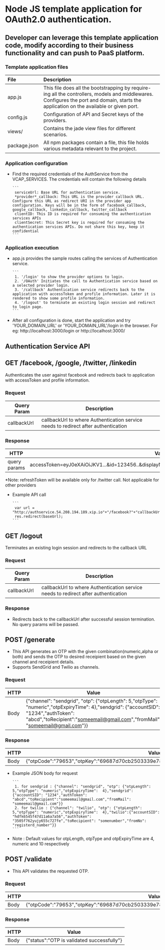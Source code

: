 # Node JS template application for OAuth2.0 authentication.

## Developer can leverage this template application code, modify according to their business functionality and can push to PaaS platform.

### Template application files

File | Description
:-- | :-- 
app.js | This file does all the bootstrapping by require-ing all the controllers, models and middlewares. Configures the port and domain, starts the application on the available or given port.
config.js | Configuration of API and Secret keys of the providers.
views/ | Contains the jade view files for different scenarios.
package.json | All npm packages contain a file, this file holds various metadata relevant to the project.


### Application configuration

- Find the required credentials of the AuthService from the VCAP_SERVICES. The credentials will contain the following details

      ```
       serviceUrl: Base URL for authentication service.
       *provider*_callback: This URL is the provider callback URL. Configure this URL as redirect URI in the provider app configuration. Keys will be in the form of facebook_callback, google_callback, linkedin_callback, twitter_callback
       clientID: This ID is required for consuming the authentication services APIs
       clientSecret: This Secret key is required for consuming the authentication services APIs. Do not share this key, keep it confidential
      ```

### Application execution

- app.js provides the sample routes calling the services of Authentication service.

      ```
       1. '/login' to show the provider options to login.
       2. '/OAuth' Initiates the call to Authentication service based on a selected provider login.
       3. '/callback' Authentication service redirects back to the application with accessToken and profile information. Later it is rendered to show some profile information.
       4. '/logout' to terminate an existing login session and redirect to login page.
      ```

- After all configuration is done, start the application and try 'YOUR_DOMAIN_URL' or 'YOUR_DOMAIN_URL'/login in the browser. For eg: http://localhost:3000/login or http://localhost:3000/


## Authentication Service API

## GET /facebook, /google, /twitter, /linkedin
Authenticates the user against facebook and redirects back to application with accessToken and profile information.

### Request
| Query Param  |                  Description                                                          |
|--------------|---------------------------------------------------------------------------------------|
| callbackUrl  | callbackUrl to where Authentication service needs to redirect after authentication    |

### Response
| HTTP           |      Value                                                                                                     |
|----------------|----------------------------------------------------------------------------------------------------------------|
| query params   | accessToken=eyJ0eXAiOiJKV1...&id=123456..&displayName=Johnson&provider=twitter&refreshToken=ciOiJIU...         |

*Note: refreshToken will be available only for /twitter call. Not applicable for other providers

* Example API call

      ```
       var url = "http://authservice.54.208.194.189.xip.io"+"/facebook?"+"callbackUrl=http://localhost:3000/callback";
       res.redirect(baseUrl);
      ```

## GET /logout
Terminates an existing login session and redirects to the callback URL

### Request
| Query Param  |                  Description                                                          |
|--------------|---------------------------------------------------------------------------------------|
| callbackUrl  | callbackUrl to where Authentication service needs to redirect after authentication    |

### Response
- Redirects back to the callbackUrl after successful session termination. No query params will be passed.


## POST /generate
- This API generates an OTP with the given combination(numeric,alpha or both) and sends the OTP to desired receipient based on the given channel and receipient details.
- Supports SendGrid and Twilio as channels.

### Request
| HTTP       |                             Value                                               |
|------------|------------------------------------------------------------------------------------------------------------------------------------------------------------------------------------------------------------------------|
| Body       | {"channel": "sendgrid", "otp": {"otpLength": 5,"otpType": "numeric","otpExpiryTime":  4},"sendgrid": {"accountSID": "1234","authToken": "abcd","toRecipient":"someemail@gmail.com","fromMail": "someemail@gmail.com"}} |

### Response
| HTTP       |  Value                                                             |
|------------|--------------------------------------------------------------------------------------------|
| Body       | {"otpCode":"79653","otpKey":"69687d70cb2503339e780f54db7a02bb958e86f84aeaa6023dc7397c531"} |

* Example JSON body for request

      ```
       1. for sendgrid : {"channel": "sendgrid", "otp": {"otpLength": 5,"otpType": "numeric","otpExpiryTime":  4},"sendgrid": {"accountSID": "1234","authToken": "abcd","toRecipient":"someemail@gmail.com","fromMail": "someemail@gmail.com"}}
       2. for twilio : {"channel": "twilio", "otp": {"otpLength": 5,"otpType": "numeric","otpExpiryTime":  4},"twilio":{"accountSID": "hdfk6545f47d11a6a7a56","authToken": "3505f762yujy655c727fe","toRecipient": "somenumber","fromNo": "registerd_number"}}
      ```
* Note : Default values for otpLength, otpType and otpExpiryTime are 4, numeric and 10 respectively

## POST /validate
- This API validates the requested OTP.

### Request
| HTTP       |                             Value                                                          |
|------------|--------------------------------------------------------------------------------------------|
| Body       | {"otpCode":"79653","otpKey":"69687d70cb2503339e780f54db7a02bb958e86f84aeaa6023dc7397c531"} |

### Response
| HTTP       |  Value                                      |
|------------|---------------------------------------------|
| Body       | {"status":"OTP is validated successfully"}  |

